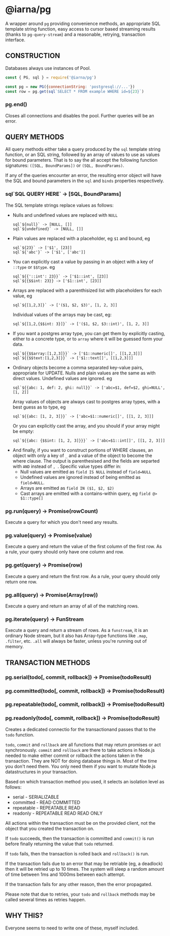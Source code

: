 # @iarna/pg

A wrapper around `pg` providing convenience methods, an appropriate SQL
template string function, easy access to cursor based streaming results
(thanks to `pg-query-stream`) and a reasonable, retrying, transaction
interface.

## CONSTRUCTION

Databases always use instances of Pool.

```js
const { PG, sql } = require('@iarna/pg')

const pg = new PG({connectionString: 'postgresql://...'})
const row = pg.get(sql`SELECT * FROM example WHERE id=${23}`)
```

### pg.end()

Closes all connections and disables the pool.  Further queries will be an
error.

## QUERY METHODS

All query methods either take a query produced by the `sql` template string
function, or an SQL string, followed by an array of values to use as values
for  bound parameters.  That is to say the all accept the following function
signatures: `([SQL, BoundParams])` or `(SQL, BoundParams)`.

If any of the queries encounter an error, the resulting error object will
have the SQL and bound parameters in the `sql` and `binds` properties
respectively.

### sql\`SQL QUERY HERE\` -> [SQL, BoundParams]

The SQL template strings replace values as follows:

* Nulls and undefined values are replaced with `NULL`
  ```
  sql`${null}` -> [NULL, []]
  sql`${undefined}` -> [NULL, []]
  ```
* Plain values are replaced with a placeholder, eg `$1` and bound, eg
  ```
  sql`${23}` -> ['$1', [23]]
  sql`${'abc'}` -> ['$1', ['abc']]
  ```
* You can explicitly cast a value by passing in an object with a key of
  `::type` or `$$type`.  eg
  ```
  sql`${{'::int': 23}}` -> ['$1::int', [23]]
  sql`${{$$int: 23}} -> ['$1::int', [23]]
  ```
* Arrays are replaced with a parenthisized list with placeholders for each value, eg
  ```
  sql`${[1,2,3]}` -> ['($1, $2, $3)', [1, 2, 3]]
  ```
  Individual values of the arrays may be cast, eg:
  ```
  sql`${[1,2,{$$int: 3}]}` -> ['($1, $2, $3::int)', [1, 2, 3]]
  ```
* If you want a postgres array type, you can get them by explicitly casting, either to
  a concrete type, or to `array` where it will be guessed form your data.
  ```
  sql`${{$$array:[1,2,3]}}` -> ['$1::numeric[]', [[1,2,3]]]
  sql`${{$$text:[1,2,3]}}` -> ['$1::text[]', [[1,2,3]]]
  ```
* Ordinary objects become a comma separated key-value pairs, appropriate for
  UPDATE.  Nulls and plain values are the same as with direct values.
  Undefined values are ignored.  eg
  ```
  sql`${{abc: 1, def: 2, ghi: null}}` -> ['abc=$1, def=$2, ghi=NULL', [1, 2]]
  ```
  Array values of objects are always cast to postgres array types, with a
  best guess as to type, eg
  ```
  sql`${{abc: [1, 2, 3]}}` -> ['abc=$1::numeric[]', [[1, 2, 3]]]
  ```
  Or you can explicitly cast the array, and you should if your array might be empty:
  ```
  sql`${{abc: {$$int: [1, 2, 3]}}}` -> ['abc=$1::int[]', [[1, 2, 3]]]
  ```
* And finally, if you want to construct portions of WHERE clauses, an object
  with only a key of `_` and a value of the object to become the where
  clause.  The output is parenthesised and the fields are separted with
  ` AND ` instead of `, `.
  Specific value types differ in:
  * Null values are emitted as `field IS NULL` instead of `field=NULL`
  * Undefined values are ignored instead of being emitted as `field=NULL`.
  * Arrays are emitted as `field IN ($1, $2, $2)`
  * Cast arrays are emitted with a contains-within query, eg `field @> $1::type[]`

### pg.run(query) -> Promise(rowCount)

Execute a query for which you don't need any results.

### pg.value(query) -> Promise(value)

Execute a query and return the value of the first column of the first row. As a rule, your query should only have one column and row.

### pg.get(query) -> Promise(row)

Execute a query and return the first row. As a rule, your query should only return one row.

### pg.all(query) -> Promise(Array(row))

Execute a query and return an array of all of the matching rows.

### pg.iterate(query) -> FunStream

Execute a query and return a stream of rows.  As a `funstream`, it is an
ordinary Node stream, but it also has Array-type functions like `.map`,
`.filter`, etc.  `.all` will always be faster, unless you're running out of
memory.

## TRANSACTION METHODS

### pg.serial(todo[, commit, rollback]) -> Promise(todoResult)
### pg.committed(todo[, commit, rollback]) -> Promise(todoResult)
### pg.repeatable(todo[, commit, rollback]) -> Promise(todoResult)
### pg.readonly(todo[, commit, rollback]) -> Promise(todoResult)

Creates a dedicated connectio for the transactionand passes that to the
`todo` function.

`todo`, `commit` and `rollback` are all functions that may return promises
or act synchronously.  `commit` and `rollback` are there to take actions in
Node.js needed to make either commit or rollback the actions taken in the
transaction.  They are NOT for doing database things in.  Most of the time
you don't need them.  You only need them if you want to mutate Node.js
datastructures in your transaction.

Based on which transaction method you used, it selects an isolation level as
follows:

* serial - SERIALIZABLE
* committed - READ COMMITTED
* repeatable - REPEATABLE READ
* readonly - REPEATABLE READ READ ONLY

All actions within the transaction must be on the provided client, not the
object that you created the transaction on.

If `todo` succeeds, then the transaction is committed and `commit()` is run
before finally returning the value that `todo` returned.

If `todo` fails, then the transaction is rolled back and `rollback()` is run.

If the transaction fails due to an error that may be retriable (eg, a
deadlock) then it will be retried up to 10 times.  The system will sleep a
random amount of time between 1ms and 1000ms between each attempt.

If the transaction fails for any other reason, then the error propagated.

Please note that due to retries, your `todo` and `rollback` methods may be called
several times as retries happen.

## WHY THIS?

Everyone seems to need to write one of these, myself included. 
